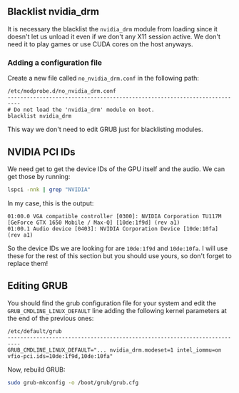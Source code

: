 ## Blacklist nvidia_drm

It is necessary the blacklist the `nvidia_drm` module from loading since it doesn't let us unload it even if we don't any X11 session active. We don't need it to play games or use CUDA cores on the host anyways.

### Adding a configuration file

Create a new file called `no_nvidia_drm.conf` in the following path:


```
/etc/modprobe.d/no_nvidia_drm.conf
--------------------------------------------------------------------------
# Do not load the 'nvidia_drm' module on boot.
blacklist nvidia_drm

```

This way we don't need to edit GRUB just for blacklisting modules.

## NVIDIA PCI IDs

We need get to get the device IDs of the GPU itself and the audio. We can get those by running:

```bash
lspci -nnk | grep "NVIDIA"
```

In my case, this is the output:

```
01:00.0 VGA compatible controller [0300]: NVIDIA Corporation TU117M [GeForce GTX 1650 Mobile / Max-Q] [10de:1f9d] (rev a1)
01:00.1 Audio device [0403]: NVIDIA Corporation Device [10de:10fa] (rev a1)
```

So the device IDs we are looking for are `10de:1f9d` and `10de:10fa`. I will use these for the rest of this section but you should use yours, so don't forget to replace them!

## Editing GRUB

You should find the grub configuration file for your system and edit the `GRUB_CMDLINE_LINUX_DEFAULT` line adding the following kernel parameters at the end of the previous ones:

```
/etc/default/grub
--------------------------------------------------------------------------
GRUB_CMDLINE_LINUX_DEFAULT="... nvidia_drm.modeset=1 intel_iommu=on vfio-pci.ids=10de:1f9d,10de:10fa"
```

Now, rebuild GRUB:

```bash
sudo grub-mkconfig -o /boot/grub/grub.cfg
```
